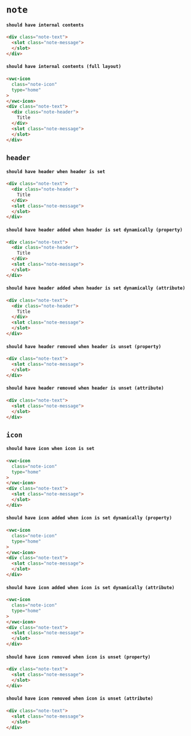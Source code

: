 # `note`

#### `should have internal contents`

```html
<div class="note-text">
  <slot class="note-message">
  </slot>
</div>

```

#### `should have internal contents (full layout)`

```html
<vwc-icon
  class="note-icon"
  type="home"
>
</vwc-icon>
<div class="note-text">
  <div class="note-header">
    Title
  </div>
  <slot class="note-message">
  </slot>
</div>

```

## `header`

####   `should have header when header is set`

```html
<div class="note-text">
  <div class="note-header">
    Title
  </div>
  <slot class="note-message">
  </slot>
</div>

```

####   `should have header added when header is set dynamically (property)`

```html
<div class="note-text">
  <div class="note-header">
    Title
  </div>
  <slot class="note-message">
  </slot>
</div>

```

####   `should have header added when header is set dynamically (attribute)`

```html
<div class="note-text">
  <div class="note-header">
    Title
  </div>
  <slot class="note-message">
  </slot>
</div>

```

####   `should have header removed when header is unset (property)`

```html
<div class="note-text">
  <slot class="note-message">
  </slot>
</div>

```

####   `should have header removed when header is unset (attribute)`

```html
<div class="note-text">
  <slot class="note-message">
  </slot>
</div>

```

## `icon`

####   `should have icon when icon is set`

```html
<vwc-icon
  class="note-icon"
  type="home"
>
</vwc-icon>
<div class="note-text">
  <slot class="note-message">
  </slot>
</div>

```

####   `should have icon added when icon is set dynamically (property)`

```html
<vwc-icon
  class="note-icon"
  type="home"
>
</vwc-icon>
<div class="note-text">
  <slot class="note-message">
  </slot>
</div>

```

####   `should have icon added when icon is set dynamically (attribute)`

```html
<vwc-icon
  class="note-icon"
  type="home"
>
</vwc-icon>
<div class="note-text">
  <slot class="note-message">
  </slot>
</div>

```

####   `should have icon removed when icon is unset (property)`

```html
<div class="note-text">
  <slot class="note-message">
  </slot>
</div>

```

####   `should have icon removed when icon is unset (attribute)`

```html
<div class="note-text">
  <slot class="note-message">
  </slot>
</div>

```

